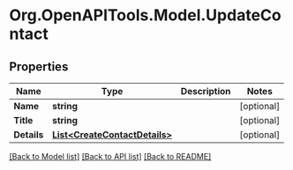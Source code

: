 # Org.OpenAPITools.Model.UpdateContact
## Properties

Name | Type | Description | Notes
------------ | ------------- | ------------- | -------------
**Name** | **string** |  | [optional] 
**Title** | **string** |  | [optional] 
**Details** | [**List&lt;CreateContactDetails&gt;**](CreateContactDetails.md) |  | [optional] 

[[Back to Model list]](../README.md#documentation-for-models) [[Back to API list]](../README.md#documentation-for-api-endpoints) [[Back to README]](../README.md)

